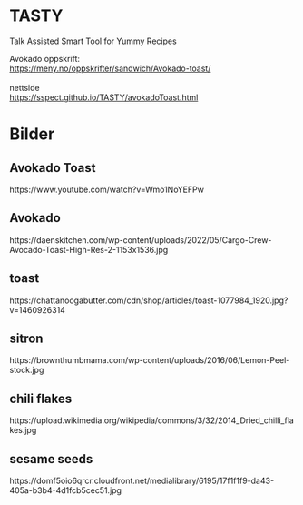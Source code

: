 # TASTY
 Talk Assisted Smart Tool for Yummy Recipes

 Avokado oppskrift:<br>
 https://meny.no/oppskrifter/sandwich/Avokado-toast/
 <br><br>
 nettside<br>
 https://sspect.github.io/TASTY/avokadoToast.html

 <h1>Bilder</h1>
 <h2>Avokado Toast</h2>
 https://www.youtube.com/watch?v=Wmo1NoYEFPw

 <h2>Avokado</h2>
 https://daenskitchen.com/wp-content/uploads/2022/05/Cargo-Crew-Avocado-Toast-High-Res-2-1153x1536.jpg

 <h2>toast</h2>
 https://chattanoogabutter.com/cdn/shop/articles/toast-1077984_1920.jpg?v=1460926314

 <h2>sitron</h2>
 https://brownthumbmama.com/wp-content/uploads/2016/06/Lemon-Peel-stock.jpg

<h2>chili flakes</h2>
https://upload.wikimedia.org/wikipedia/commons/3/32/2014_Dried_chilli_flakes.jpg

<h2>sesame seeds</h2>
https://domf5oio6qrcr.cloudfront.net/medialibrary/6195/17f1f1f9-da43-405a-b3b4-4d1fcb5cec51.jpg
